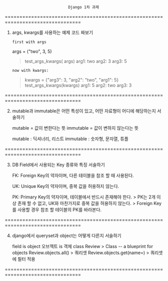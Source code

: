
                                Django 1차 과제

================================================================================

1. args, kwargs를 사용하는 예제 코드 짜보기

       first with args
      args = ("two", 3, 5)
      > test_args_kwargs(
      args)
      arg1: two
      arg2: 3
      arg3: 5

       now with kwargs:
      > kwargs = {"arg3": 3, "arg2": "two", "arg1": 5}
      > test_args_kwargs(kwargs)
      arg1: 5
      arg2: two
      arg3: 3

================================================================================

2. mutable과 immutable은 어떤 특성이 있고, 어떤 자료형이 어디에 해당하는지 서술하기

      mutable = 값이 변한다는 뜻
      immutable = 값이 변하지 않는다는 뜻


      mutable : 딕셔너리, 리스트
      immutable : 숫자형, 문자열, 튜플 

================================================================================

3. DB Field에서 사용되는 Key 종류와 특징 서술하기

      FK: Foreign Key의 약자이며, 다른 테이블을 참조 할 때 사용된다.

      UK: Unique Key의 약자이며, 중복 값을 허용하지 않는다.

      PK: Primary Key의 약자이며, 테이블에서 반드시 존재해야 한다.
         > PK는 2개 이상 존재 할 수 없고, UK와 마찬가지로 중복 값을 허용하지 않는다.
         > Foreign Key를 사용할 경우 참조 할 테이블의 PK를 바라본다.


================================================================================

4. django에서 queryset과 object는 어떻게 다른지 서술하기

      field is object
      오브젝트 is 객체
      class Review > Class -- a blueprint for objects
      Review.objects.all() > 쿼리셋
      Review.objects.get(name=) > 쿼리셋에 필터 적용
      
================================================================================
